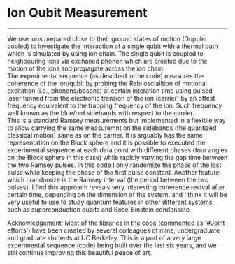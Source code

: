 # Ion Qubit Measurement
---------------
We use ions prepared close to their ground states of motion (Doppler cooled) to investigate the interaction of a single qubit with a thermal bath which is simulated by using ion chain. The single qubit is coupled to neighbouring ions via exchaned phonon which are created due to the motion of the ions and propagate across the ion chain.   
The experimental sequence (as descibed in the code) measures the coherence of the ion/qubit by probing the Rabi oscialltion of motional excitation (i.e., phonons/bosons) at certain interation time using pulsed laser tunned from the electronic transion of the ion (carrier) by an offest frequency equivalent to the trapping frequency of the ion. Such frequency well known as the blue/red sidebands with respect to the carrier.  
This is a standard Ramsey measurements but implemented in a flexible way to allow carrying the same measuremnt on the sidebands (the quantized classical motion) same as on the carrier. It is arguably has the same representation on the Block sphere and it is possible to executed the experimental sequence at each data point with different phases (four angles on the Block sphere in this case) while rapidly varying the gap time between the two Ramsey pulses. In this code I only randomize the phase of the last pulse while keeping the phase of the first pulse constant. Another feature which I randomize is the Ramsey interval (the period between the two pulses). 
I find this approach reveals very interesting coherence revival after certain time, depending on the dimension of the system, and I think it will be very useful to use to study quantum features in other different systems, such as superconduction qubits and Bose-Einstein condensate.

Acknowledgement: Most of the libraries in the code (commented as '#Joint efforts') have been created by several colleagues of mine, undergraduate and graduate students at UC Berkeley. This is a part of a very large experimental sequence (code) being built over the last six years, and we still continue improving this beautiful peace of art. 
